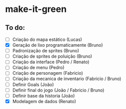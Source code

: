 # make-it-green

## To do:
- [ ] Criação do mapa estático (Lucas)
- [x] Geração de lixo programaticamente (Bruno)
- [ ] Padronização de sprites (Bruno)
- [ ] Criação de sprites de poluição (Bruno)
- [ ] Criação da interface (Pedro / Renato)
- [ ] Criação de menu (Pedro)
- [ ] Criação de personagem (Fabricio)
- [ ] Criação da mecanica de inventario (Fabricio / Bruno)
- [ ] Definir Goals (João)
- [ ] Definir final do jogo (João / Fabricio / Bruno)
- [ ] Definir base da historia (João)
- [x] Modelagem de dados (Renato)
